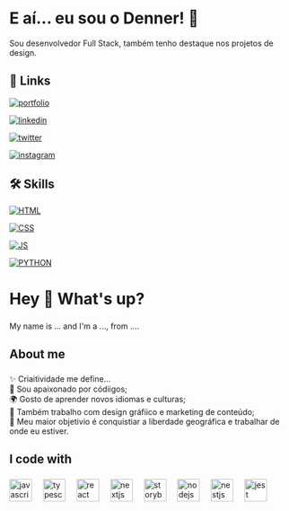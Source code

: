 
# E aí... eu sou o Denner! 👋

Sou desenvolvedor Full Stack, também tenho destaque nos projetos de design.
## 🔗 Links
[![portfolio](https://img.shields.io/badge/my_portfolio-000?style=for-the-badge&logo=ko-fi&logoColor=white)](https://katherineoelsner.com/)

[![linkedin](https://img.shields.io/badge/linkedin-0A66C2?style=for-the-badge&logo=linkedin&logoColor=white)](https://www.linkedin.com/)

[![twitter](https://img.shields.io/badge/twitter-1DA1F2?style=for-the-badge&logo=twitter&logoColor=white)](https://twitter.com/)


[![instagram](https://img.shields.io/badge/Instagram-E4405F?style=for-the-badge&logo=instagram&logoColor=white)](https://twitter.com/)



## 🛠 Skills

[![HTML](https://img.shields.io/badge/HTML5-E34F26?style=for-the-badge&logo=html5&logoColor=white)](https://twitter.com/)

[![CSS](https://img.shields.io/badge/CSS3-1572B6?style=for-the-badge&logo=css3&logoColor=white)](https://twitter.com/)

[![JS](https://img.shields.io/badge/JavaScript-F7DF1E?style=for-the-badge&logo=javascript&logoColor=black)](https://twitter.com/)

[![PYTHON](https://img.shields.io/badge/Python-3776AB?style=for-the-badge&logo=python&logoColor=white)](https://twitter.com/)


<h1 align="left">Hey 👋 What's up?</h1>

###

<p align="left">My name is ... and I'm a ..., from ....</p>

###

<h2 align="left">About me</h2>

###

<p align="left">✨ Criaitividade me define...<br>👾 Sou apaixonado por códiigos;<br>🌍 Gosto de aprender novos idiomas e culturas;<br>🎨 Também trabalho com design gráfiico e marketing de conteúdo;<br>🎯 Meu maior objetivio é conquistiar a liberdade geográfica e trabalhar de onde eu estiver.</p>

###

<h2 align="left">I code with</h2>

###

<div align="left">
  <img src="https://cdn.jsdelivr.net/gh/devicons/devicon/icons/javascript/javascript-original.svg" height="40" alt="javascript logo"  />
  <img width="12" />
  <img src="https://cdn.jsdelivr.net/gh/devicons/devicon/icons/typescript/typescript-original.svg" height="40" alt="typescript logo"  />
  <img width="12" />
  <img src="https://cdn.jsdelivr.net/gh/devicons/devicon/icons/react/react-original.svg" height="40" alt="react logo"  />
  <img width="12" />
  <img src="https://cdn.jsdelivr.net/gh/devicons/devicon/icons/nextjs/nextjs-original.svg" height="40" alt="nextjs logo"  />
  <img width="12" />
  <img src="https://cdn.jsdelivr.net/gh/devicons/devicon/icons/storybook/storybook-original.svg" height="40" alt="storybook logo"  />
  <img width="12" />
  <img src="https://cdn.jsdelivr.net/gh/devicons/devicon/icons/nodejs/nodejs-original.svg" height="40" alt="nodejs logo"  />
  <img width="12" />
  <img src="https://cdn.jsdelivr.net/gh/devicons/devicon/icons/nestjs/nestjs-original.svg" height="40" alt="nestjs logo"  />
  <img width="12" />
  <img src="https://cdn.jsdelivr.net/gh/devicons/devicon/icons/jest/jest-plain.svg" height="40" alt="jest logo"  />
</div>

###
